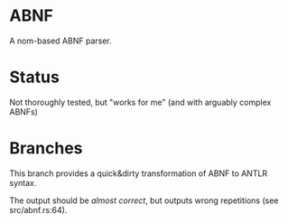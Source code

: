 # ABNF
A nom-based ABNF parser.

# Status
Not thoroughly tested, but "works for me" (and with arguably complex ABNFs)

# Branches
This branch provides a quick&dirty transformation of ABNF to ANTLR syntax.

The output should be *almost correct*, but outputs wrong repetitions (see src/abnf.rs:64).
